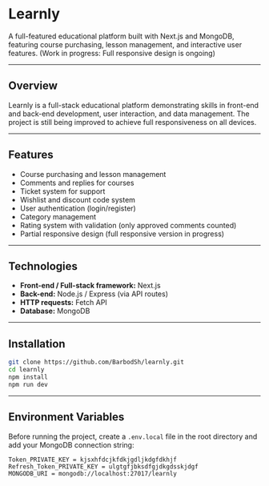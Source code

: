 # Learnly

A full-featured educational platform built with Next.js and MongoDB, featuring course purchasing, lesson management, and interactive user features. (Work in progress: Full responsive design is ongoing)

---

## Overview
Learnly is a full-stack educational platform demonstrating skills in front-end and back-end development, user interaction, and data management. The project is still being improved to achieve full responsiveness on all devices.

---

## Features
- Course purchasing and lesson management
- Comments and replies for courses
- Ticket system for support
- Wishlist and discount code system
- User authentication (login/register)
- Category management
- Rating system with validation (only approved comments counted)
- Partial responsive design (full responsive version in progress)

---

## Technologies
- **Front-end / Full-stack framework:** Next.js
- **Back-end:** Node.js / Express (via API routes)
- **HTTP requests:** Fetch API
- **Database:** MongoDB

---

## Installation
```bash
git clone https://github.com/BarbodSh/learnly.git
cd learnly
npm install
npm run dev
```

---

## Environment Variables

Before running the project, create a `.env.local` file in the root directory and add your MongoDB connection string:

```env
Token_PRIVATE_KEY = kjsxhfdcjkfdkjgdljkdgfdkhjf
Refresh_Token_PRIVATE_KEY = ulgtgfjbksdfgjdkgdsskjdgf
MONGODB_URI = mongodb://localhost:27017/learnly
